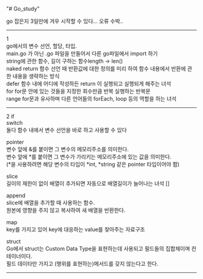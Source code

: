 "# Go_study"
 
go 잡은지 3일만에 겨우 시작할 수 있다... 오류 수박..

---
  
1  
go에서의 변수 선언, 할당, 타입.  
main.go 가 아닌 .go 파일을 만들어서 다른 go파일에서 import 하기  
string에 관한 함수, 길이 구하는 함수length -> len()  
naked return 함수 선언 때 반환값에 대한 정의를 미리 하여 함수 내용에서 반환에 관한 내용을 생략하는 방식  
defer 함수 내에 어디에 작성하든 return 이 실행되고 실행되게 해주는 녀석  
for for문 안에 있는 것들을 지정한 회수만큼 반복 실행하는 반복문  
range for문과 유사하며 다른 언어들의 forEach, loop 등의 역할을 하는 녀석

---

2
if  
switch  
둘다 함수 내에서 변수 선언을 바로 하고 사용할 수 있다

pointer  
변수 앞에 &를 붙이면 그 변수의 메모리주소를 의미한다.  
변수 앞에 *를 붙이면 그 변수가 가리키는 메모리주소에 있는 값을 의미한다.  
(*을 사용하려면 해당 변수의 타입이 *int, *string 같은 pointer 타입이어야 함)

slice  
길이의 제한이 없이 배열이 추가되면 자동으로 배열길이가 늘어나는 녀석 []

append  
slice에 배열을 추가할 때 사용하는 함수.  
원본에 영향을 주지 않고 복사하여 새 배열을 반환한다.

map  
key를 가지고 있어 key에 대응하는 value를 찾아주는 자료구조

struct  
Go에서 struct는 Custom Data Type을 표현하는데 사용되고 필드들의 집합체이며 컨테이너이다.  
필드 데이타만 가지고 (행위를 표현하는)메서드를 갖지 않는다고 한다.

---
